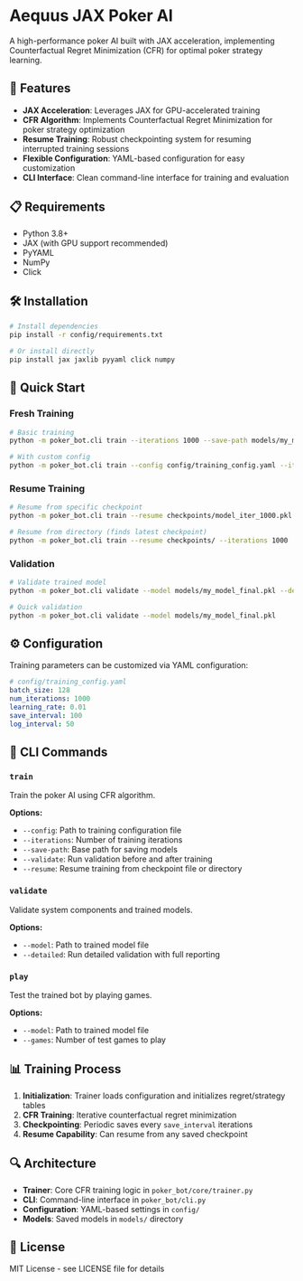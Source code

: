 # Aequus JAX Poker AI

A high-performance poker AI built with JAX acceleration, implementing Counterfactual Regret Minimization (CFR) for optimal poker strategy learning.

## 🚀 Features

- **JAX Acceleration**: Leverages JAX for GPU-accelerated training
- **CFR Algorithm**: Implements Counterfactual Regret Minimization for poker strategy optimization
- **Resume Training**: Robust checkpointing system for resuming interrupted training sessions
- **Flexible Configuration**: YAML-based configuration for easy customization
- **CLI Interface**: Clean command-line interface for training and evaluation

## 📋 Requirements

- Python 3.8+
- JAX (with GPU support recommended)
- PyYAML
- NumPy
- Click

## 🛠️ Installation

```bash
# Install dependencies
pip install -r config/requirements.txt

# Or install directly
pip install jax jaxlib pyyaml click numpy
```

## 🎯 Quick Start

### Fresh Training
```bash
# Basic training
python -m poker_bot.cli train --iterations 1000 --save-path models/my_model

# With custom config
python -m poker_bot.cli train --config config/training_config.yaml --iterations 5000
```

### Resume Training
```bash
# Resume from specific checkpoint
python -m poker_bot.cli train --resume checkpoints/model_iter_1000.pkl --iterations 500

# Resume from directory (finds latest checkpoint)
python -m poker_bot.cli train --resume checkpoints/ --iterations 1000
```

### Validation
```bash
# Validate trained model
python -m poker_bot.cli validate --model models/my_model_final.pkl --detailed

# Quick validation
python -m poker_bot.cli validate --model models/my_model_final.pkl
```

## ⚙️ Configuration

Training parameters can be customized via YAML configuration:

```yaml
# config/training_config.yaml
batch_size: 128
num_iterations: 1000
learning_rate: 0.01
save_interval: 100
log_interval: 50
```

## 🔧 CLI Commands

### `train`
Train the poker AI using CFR algorithm.

**Options:**
- `--config`: Path to training configuration file
- `--iterations`: Number of training iterations
- `--save-path`: Base path for saving models
- `--validate`: Run validation before and after training
- `--resume`: Resume training from checkpoint file or directory

### `validate`
Validate system components and trained models.

**Options:**
- `--model`: Path to trained model file
- `--detailed`: Run detailed validation with full reporting

### `play`
Test the trained bot by playing games.

**Options:**
- `--model`: Path to trained model file
- `--games`: Number of test games to play

## 📊 Training Process

1. **Initialization**: Trainer loads configuration and initializes regret/strategy tables
2. **CFR Training**: Iterative counterfactual regret minimization
3. **Checkpointing**: Periodic saves every `save_interval` iterations
4. **Resume Capability**: Can resume from any saved checkpoint

## 🔍 Architecture

- **Trainer**: Core CFR training logic in `poker_bot/core/trainer.py`
- **CLI**: Command-line interface in `poker_bot/cli.py`
- **Configuration**: YAML-based settings in `config/`
- **Models**: Saved models in `models/` directory

## 📝 License

MIT License - see LICENSE file for details